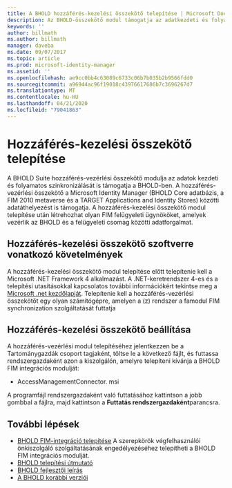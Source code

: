 ```yaml
---
title: A BHOLD hozzáférés-kezelési összekötő telepítése | Microsoft Docs
description: Az BHOLD-összekötő modul támogatja az adatkezdeti és folyamatos szinkronizálást
keywords: ''
author: billmath
ms.author: billmath
manager: daveba
ms.date: 09/07/2017
ms.topic: article
ms.prod: microsoft-identity-manager
ms.assetid: ''
ms.openlocfilehash: ae9cc0bb4c63089c6733c06b7b035b2b9566fdd0
ms.sourcegitcommit: a96944ac96f19018c43976617686b7c3696267d7
ms.translationtype: MT
ms.contentlocale: hu-HU
ms.lasthandoff: 04/21/2020
ms.locfileid: "79041863"
---
```

# <a name="access-management-connector-installation"></a>Hozzáférés-kezelési összekötő telepítése

A BHOLD Suite hozzáférés-vezérlési összekötő modulja az adatok kezdeti és folyamatos szinkronizálását is támogatja a BHOLD-ben. A hozzáférés-vezérlési összekötő a Microsoft Identity Manager (BHOLD Core adatbázis, a FIM 2010 metaverse és a TARGET Applications and Identity Stores) közötti adatáthelyezést is támogatja. A hozzáférés-kezelési összekötő modul telepítése után létrehozhat olyan FIM felügyeleti ügynököket, amelyek vezérlik az BHOLD és a felügyeleti csomag közötti adatforgalmat.

## <a name="access-management-connector-software-requirements"></a>Hozzáférés-kezelési összekötő szoftverre vonatkozó követelmények

A hozzáférés-kezelési összekötő modul telepítése előtt telepítenie kell a Microsoft .NET Framework 4 alkalmazást. A .NET-keretrendszer 4-es és a telepítési utasításokkal kapcsolatos további információkért tekintse meg a [Microsoft .net kezdőlapját](https://www.microsoft.com/net).
Telepítenie kell a hozzáférés-vezérlési összekötőt egy olyan számítógépre, amelyen a (z) rendszer a famodul FIM synchronization szolgáltatását futtatja

## <a name="access-management-connector-setup"></a>Hozzáférés-kezelési összekötő beállítása

A hozzáférés-vezérlési modul telepítéséhez jelentkezzen be a Tartománygazdák csoport tagjaként, töltse le a következő fájlt, és futtassa rendszergazdaként azon a kiszolgálón, amelyre telepíteni kívánja a BHOLD FIM integrációs modulját:

- AccessManagementConnector. msi

A programfájl rendszergazdaként való futtatásához kattintson a jobb gombbal a fájlra, majd kattintson a **Futtatás rendszergazdaként**parancsra.

## <a name="next-steps"></a>További lépések

- [BHOLD FIM-integráció telepítése](https://technet.microsoft.com/library/jj134093(v=ws.10).aspx) A szerepkörök végfelhasználói önkiszolgáló szolgáltatásának engedélyezéséhez telepítheti a BHOLD FIM integrációs modulját.
- [BHOLD telepítési útmutató](bhold-installation-guide.md)
- [BHOLD fejlesztői leírás](../reference/mim2016-bhold-developer-reference.md)
- [A BHOLD korábbi verziói](../reference/version-bhold-history.md)
